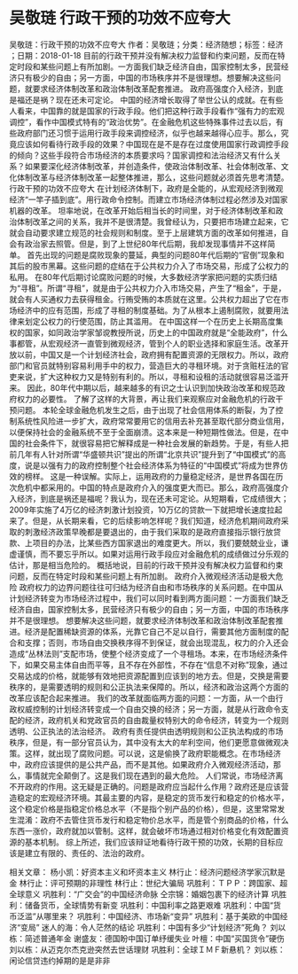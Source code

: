 # 吴敬琏  行政干预的功效不应夸大

吴敬琏：行政干预的功效不应夸大
作者：吴敬琏；分类：经济随想；标签：经济 ；日期：2018-01-18
目前的行政干预并没有解决权力监督和约束问题，反而在特定时段和某些问题上有所加剧。一方面我们缺乏经济自由，国家控制太多，民营经济只有极少的自由；另一方面，中国的市场秩序并不是很理想。想要解决这些问题，就要求经济体制改革和政治体制改革配套推进。
政府高强度介入经济，到底是福还是祸？现在还未可定论。
中国的经济增长取得了举世公认的成就。在有些人看来，中国靠的就是国家的行政手段。他们把这种行政手段看作“强有力的宏观调控”，看作中国模式特有的“政治优势”。在金融危机这些特殊事件过去以后，有些政府部门还习惯于运用行政手段来调控经济，似乎也越来越得心应手。那么，究竟应该如何看待行政手段的效果？中国现在是不是存在过度使用国家行政调控手段的倾向？这些手段符合市场经济的本质要求吗？国家调控和法治经济又有什么关系？如果要深化经济体制改革，并创造条件，使政治体制改革、社会体制改革、文化体制改革与经济体制改革一起整体推进，那么，这些问题就必须首先思考清楚。
行政干预的功效不应夸大
在计划经济体制下，政府是全能的，从宏观经济到微观经济“一竿子插到底”。用行政命令控制。而建立市场经济体制过程必然涉及对国家机器的改革。
坦率地说，在改革开始后相当长的时间里，对于经济体制改革和政治体制改革之间的关系，我并不是很清楚。我曾经认为，只要把市场建立起来，它就会自动要求建立规范的社会规则和制度。至于上层建筑方面的改革如何推进，自会有政治家去照管。但是，到了上世纪80年代后期，我却发现事情并不这样简单。
首先出现的问题是腐败现象的蔓延，典型的问题80年代后期的“官倒”现象和其后的股市黑幕。这些问题的症结在于公共权力介入了市场交易，形成了公权力的私用。
在80年代后期讨论腐败问题的时候，大多数经济学家把问题的实质归结为“寻租”。所谓“寻租”，就是由于公共权力介入市场交易，产生了“租金”，于是，就会有人买通权力去获得租金。行贿受贿的本质就在这里。公共权力超出了它在市场经济中的应有范围，形成了寻租的制度基础。为了从根本上遏制腐败，就要用法律来划定公权力的行使范围，防止其滥用。
在中国这样一个在历史上长期高度集权的国家，如同政治学家邹谠教授所说，历史上的中国政府就是“全能政府”，什么事都管，从宏观经济一直管到微观经济，管到个人的职业选择和家庭生活。改革开放以前，中国又是一个计划经济社会，政府拥有配置资源的无限权力。所以，政府部门和官员就特别容易利用手中的权力，营造巨大的寻租环境。对于贪赃枉法的官吏来说，扩大这种权力又是特别有利的。所以，寻租和设租的活动就很容易泛滥开来。
因此，80年代中期以后，越来越多的有识之士认识到加快政治改革和规范政府权力的必要性。
了解了这样的大背景，再让我们来观察应对金融危机的行政干预问题。
本轮全球金融危机发生之后，由于出现了社会信用体系的断裂，为了控制系统性风险进一步扩大，政府常常要用它的信用去补充甚至取代部分商业信用，以便保持社会的金融系统不至于全面崩溃。这本来是一种短期性做法。但是，在中国的社会条件下，就很容易把它解释成是一种社会发展的新趋势。于是，有些人把前几年有人针对所谓“华盛顿共识”提出的所谓“北京共识”提升到了“中国模式”的高度，说是以强有力的政府控制整个社会经济体系为特征的“中国模式”将成为世界仿效的榜样。
这是一种误解。实际上，运用政府的力量稳定经济，是世界各国在历次危机中都采用的。中国的特点是政府介入的强度更大而已。那么，政府高强度介入经济，到底是祸还是福呢？我认为，现在还未可定论。从短期看，它成绩很大；2009年实施了4万亿的经济刺激计划投资，10万亿的贷款一下就把增长速度拉起来了。但是，从长期来看，它的后续影响怎样呢？我们知道，经济危机期间政府采取的刺激经济政策早晚都是要退出的，由于我们采取的是政府直接指示银行放贷款、上项目的办法，比某些西方国家退出的难度更大。所以，我们要兢兢业业，谦虚谨慎，而不要忘乎所以。如果对运用行政手段应对金融危机的成绩做过分乐观的估计，那是相当危险的。
概括地说，目前的行政干预并没有解决权力监督和约束问题，反而在特定时段和某些问题上有所加剧。
政府介入微观经济活动是极大危险
政府权力的边界问题往往可归结为经济自由和市场秩序的关系问题。在中国从计划经济转变为市场经济过程中，我们可以同时看到两方面问题：一方面我们缺乏经济自由，国家控制太多，民营经济只有极少的自由；另一方面，中国的市场秩序并不是很理想。
想要解决这些问题，就要求经济体制改革和政治体制改革配套推进。经济是配置稀缺资源的体系，光靠它自己不足以自行，需要其他方面制度的配合和支撑；否则，市场自由交换秩序得不到保证，就会出现混乱，权力的介入还会造成“丛林法则”支配市场，使整个经济变成了一个寻租场。本来，在市场经济条件下，如果交易主体自由而平等，且不存在外部性，不存在“信息不对称”现象，通过交易达成的价格，就能够有效地把资源配置到应该到的地方去。但是，交换是需要秩序的，是需要透明的规则和公正执法来保障的。所以，经济和政治这两个方面的改革应该配合起来推进。
我们的改革就面临两方面的问题：一方面，从一个由行政权威控制的计划经济转变成一个自由交换的经济；另一方面，就是从行政命令支配的经济，政府机关和党政官员的自由裁量权特别大的命令经济，转变为一个规则透明、公正执法的法治经济。
政府有责任提供由透明规则和公正执法构成的市场秩序，但是，有一部分官员认为，其中没有太大的牟利空间，他们更愿意做微观决策。这样，就出现了腐败问题。可以说，这是偷换了政府职能概念。在市场经济中，政府应该提供的是公共产品，而不是其他。如果政府介入微观经济活动，那么，事情就完全颠倒了。这是我们现在遇到的最大危险。
人们常说，市场经济离不开政府的作用。这无疑是正确的。问题是政府应当起什么作用？政府还是应该营造稳定的宏观经济环境。其最主要的内容，是稳定的货币发行和稳定的价格水平，这个稳定价格是指稳定价格总水平（不是指个别产品的价格），但是，这里常常发生混淆：政府不去管住货币发行和稳定物价总水平，而是管个别商品的价格，什么东西一涨价，政府就加以管制。这样，就会破坏市场通过相对价格变化有效配置资源的基本机制。
综上所述，我们应该辩证地看待行政干预的功效，长期的目标应该是建立有限的、责任的、法治的政府。

相关文章：
杨小凯：好资本主义和坏资本主义
林行止：经济问题经济学家沉默是金
林行止：评可预期的非理性
林行止：世纪大骗局
巩胜利：ＴＰＰ：跨国家、超全球意义
巩胜利：“广交会”的中国经济命脉
仝宗锦：婚姻包裹下的经济计算
巩胜利：储备货币，全球情势有新变
巩胜利：中国利率之路更艰难
巩胜利：中国“货币泛滥”从哪里来？
巩胜利：中国经济、市场新“变异”
巩胜利：基于美欧的中国经济“变局”
迷人的海：令人茫然的结论
巩胜利：中国有多少“计划经济”死角？
刘以栋：简述普通年金
谢盛友：德国盼中国订单纾缓失业
叶檀：中国“买国货令”硬伤
刘以栋：从迈克尔杰克逊突然去世话理财
巩胜利：全球ＩＭＦ新悬机？
刘以栋：闲论信贷违约掉期的是是非非